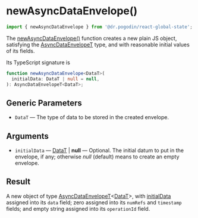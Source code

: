 # newAsyncDataEnvelope()
```ts
import { newAsyncDataEnvelope } from '@dr.pogodin/react-global-state';
```
The [newAsyncDataEnvelope()] function creates a new plain JS object, satisfying
the [AsyncDataEnvelopeT] type, and with reasonable initial values of its fields.

Its TypeScript signature is
```ts
function newAsyncDataEnvelope<DataT>(
  initialData: DataT | null = null,
): AsyncDataEnvelopeT<DataT>;
```

## Generic Parameters
[DataT]: #data-type
- `DataT` <a id="data-type" /> &mdash; The type of data to be stored in
  the created envelope.

## Arguments
[initialData]: #initial-data
- `initialData` <a id="initial-data" /> &mdash; [DataT] | **null** &mdash;
  Optional. The initial datum to put in the envelope, if any; otherwise _null_
  (default) means to create an empty envelope.

## Result
A new object of type [AsyncDataEnvelopeT]&lt;[DataT]&gt;, with [initialData]
assigned into its `data` field; zero assigned into its `numRefs` and `timestamp`
fields; and empty string assigned into its `operationId` field.

[AsyncDataEnvelopeT]: /docs/api/types/async-data-envelope
[newAsyncDataEnvelope()]: #
